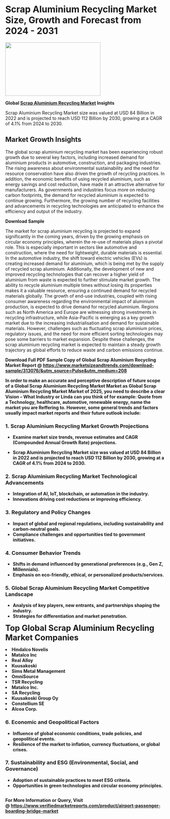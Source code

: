 <H1>Scrap Aluminium Recycling Market Size, Growth and Forecast from 2024 - 2031</H1><img class="aligncenter size-medium wp-image-584254" src="https://thirdeyenews.in/wp-content/uploads/2024/09/Global-Market-Research-300x168.jpeg" alt="" width="300" height="168" /><p><strong>Global&nbsp;<a href="https://www.marketsizeandtrends.com/download-sample/313076/&amp;utm_source=Pulse&amp;utm_medium=208">Scrap Aluminium Recycling Market</a> Insights</strong></p><p>Scrap Aluminium Recycling Market size was valued at USD 84 Billion in 2022 and is projected to reach USD 112 Billion by 2030, growing at a CAGR of 4.1% from 2024 to 2030.</p><p><h2>Market Growth Insights</h2> The global scrap aluminium recycling market has been experiencing robust growth due to several key factors, including increased demand for aluminium products in automotive, construction, and packaging industries. The rising awareness about environmental sustainability and the need for resource conservation have also driven the growth of recycling practices. In addition, the economic benefits of using recycled aluminium, such as energy savings and cost reduction, have made it an attractive alternative for manufacturers. As governments and industries focus more on reducing carbon footprints, the demand for recycled aluminium is expected to continue growing. Furthermore, the growing number of recycling facilities and advancements in recycling technologies are anticipated to enhance the efficiency and output of the industry. <p><strong>Download Sample</strong></p> The market for scrap aluminium recycling is projected to expand significantly in the coming years, driven by the growing emphasis on circular economy principles, wherein the re-use of materials plays a pivotal role. This is especially important in sectors like automotive and construction, where the need for lightweight, durable materials is essential. In the automotive industry, the shift toward electric vehicles (EVs) is creating increased demand for aluminium, which is being met by the supply of recycled scrap aluminium. Additionally, the development of new and improved recycling technologies that can recover a higher yield of aluminium from waste is expected to further stimulate market growth. The ability to recycle aluminium multiple times without losing its properties makes it a valuable resource, ensuring a continued demand for recycled materials globally. The growth of end-use industries, coupled with rising consumer awareness regarding the environmental impact of aluminium production, is expected to drive demand for recycled aluminium. Regions such as North America and Europe are witnessing strong investments in recycling infrastructure, while Asia-Pacific is emerging as a key growth market due to the increasing industrialisation and demand for sustainable materials. However, challenges such as fluctuating scrap aluminium prices, regulatory issues, and the need for more efficient sorting technologies may pose some barriers to market expansion. Despite these challenges, the scrap aluminium recycling market is expected to maintain a steady growth trajectory as global efforts to reduce waste and carbon emissions continue. <p><strong></p><p><span class=""><strong>Download Full PDF Sample Copy of Global Scrap Aluminium Recycling Market Report</strong> @ <a href="https://www.marketsizeandtrends.com/download-sample/313076/&amp;utm_source=Pulse&amp;utm_medium=208" target="_blank">https://www.marketsizeandtrends.com/download-sample/313076/&amp;utm_source=Pulse&amp;utm_medium=208</a></span></p><p>In order to make an accurate and perceptive description of future scope of a Global&nbsp;Scrap Aluminium Recycling Market Market as Global&nbsp;Scrap Aluminium Recycling Market Market of 2025, you need to describe a clear Vision &ndash; What Industry or Linda can you think of for example: Quote from a Technology, healthcare, automotive, renewable energy, name the market you are Reffering to. However, some general trends and factors usually impact market reports and their future outlook include:</p><h3>1.&nbsp;<strong>Scrap Aluminium Recycling Market Growth Projections</strong></h3><ul><li>Examine market size trends, revenue estimates and CAGR (Compounded Annual Growth Rate) projections.</li><li><p>Scrap Aluminium Recycling Market size was valued at USD 84 Billion in 2022 and is projected to reach USD 112 Billion by 2030, growing at a CAGR of 4.1% from 2024 to 2030.</p></li></ul><h3>2.&nbsp;<strong>Scrap Aluminium Recycling Market Technological Advancements</strong></h3><ul><li>Integration of AI, IoT, blockchain, or automation in the industry.</li><li>Innovations driving cost reductions or improving efficiency.</li></ul><h3>3.&nbsp;<strong>Regulatory and Policy Changes</strong></h3><ul><li>Impact of global and regional regulations, including sustainability and carbon-neutral goals.</li><li>Compliance challenges and opportunities tied to government initiatives.</li></ul><h3>4.&nbsp;<strong>Consumer Behavior Trends</strong></h3><ul><li>Shifts in demand influenced by generational preferences (e.g., Gen Z, Millennials).</li><li>Emphasis on eco-friendly, ethical, or personalized products/services.</li></ul><h3>5.&nbsp;<strong>Global Scrap Aluminium Recycling Market Competitive Landscape</strong></h3><ul><li>Analysis of key players, new entrants, and partnerships shaping the industry.</li><li>Strategies for differentiation and market penetration.</li></ul><p data-pm-slice="1 1 []"><span style="color: inherit; font-family: inherit; font-size: 25px;">Top Global Scrap Aluminium Recycling Market Companies</span></p><div class="" data-test-id=""><p><li>Hindalco Novelis</li><li> Matalco Inc</li><li> Real Alloy</li><li> Kuusakoski</li><li> Sims Metal Management</li><li> OmniSource</li><li> TSR Recycling</li><li> Matalco Inc.</li><li> SA Recycling</li><li> Kuusakoski Group Oy</li><li> Constellium SE</li><li> Alcoa Corp.</li></p></div><h3>6.&nbsp;<strong>Economic and Geopolitical Factors</strong></h3><ul><li>Influence of global economic conditions, trade policies, and geopolitical events.</li><li>Resilience of the market to inflation, currency fluctuations, or global crises.</li></ul><h3>7.&nbsp;<strong>Sustainability and ESG (Environmental, Social, and Governance)</strong></h3><ul><li>Adoption of sustainable practices to meet ESG criteria.</li><li>Opportunities in green technologies and circular economy principles.</li></ul><h2><strong style="font-size: 14px;">For More Information or Query, Visit @&nbsp;</strong><a style="background-color: #ffffff; font-size: 14px;" href="https://www.marketsizeandtrends.com/report/scrap-aluminium-recycling-market/" target="_blank">https://www.verifiedmarketreports.com/product/airport-passenger-boarding-bridge-market</a></h2>
